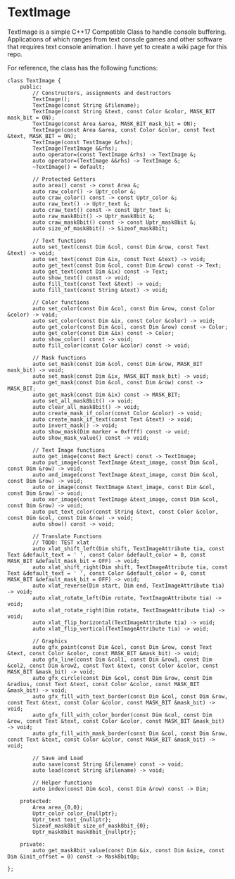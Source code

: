 # TextImage

TextImage is a simple C++17 Compatible Class to handle console buffering. Applications of which ranges from text console games and other software that requires text console animation. I have yet to create a wiki page for this repo.

For reference, the class has the following functions:

    class TextImage {
        public:
            // Constructors, assignments and destructors
            TextImage();
            TextImage(const String &filename);
            TextImage(const String &text, const Color &color, MASK_BIT mask_bit = ON);
            TextImage(const Area &area, MASK_BIT mask_bit = ON);
            TextImage(const Area &area, const Color &color, const Text &text, MASK_BIT = ON);
            TextImage(const TextImage &rhs);
            TextImage(TextImage &&rhs);
            auto operator=(const TextImage &rhs) -> TextImage &; 
            auto operator=(TextImage &&rhs) -> TextImage &;
            ~TextImage() = default;

            // Protected Getters
            auto area() const -> const Area &;
            auto raw_color() -> Uptr_color &;
            auto craw_color() const -> const Uptr_color &;
            auto raw_text() -> Uptr_text &;
            auto craw_text() const -> const Uptr_text &;
            auto raw_mask8bit() -> Uptr_mask8bit &;
            auto craw_mask8bit() const -> const Uptr_mask8bit &;
            auto size_of_mask8bit() -> Sizeof_mask8bit;

            // Text functions
            auto set_text(const Dim &col, const Dim &row, const Text &text) -> void;
            auto set_text(const Dim &ix, const Text &text) -> void;
            auto get_text(const Dim &col, const Dim &row) const -> Text;
            auto get_text(const Dim &ix) const -> Text;
            auto show_text() const -> void;
            auto fill_text(const Text &text) -> void;
            auto fill_text(const String &text) -> void;

            // Color functions
            auto set_color(const Dim &col, const Dim &row, const Color &color) -> void;
            auto set_color(const Dim &ix, const Color &color) -> void;
            auto get_color(const Dim &col, const Dim &row) const -> Color;
            auto get_color(const Dim &ix) const -> Color;
            auto show_color() const -> void;
            auto fill_color(const Color &color) const -> void;

            // Mask functions
            auto set_mask(const Dim &col, const Dim &row, MASK_BIT mask_bit) -> void;
            auto set_mask(const Dim &ix, MASK_BIT mask_bit) -> void;
            auto get_mask(const Dim &col, const Dim &row) const -> MASK_BIT;
            auto get_mask(const Dim &ix) const -> MASK_BIT;
            auto set_all_mask8bit() -> void;  
            auto clear_all_mask8bit() -> void;
            auto create_mask_if_color(const Color &color) -> void;
            auto create_mask_if_text(const Text &text) -> void;
            auto invert_mask() -> void;
            auto show_mask(Dim marker = 0xffff) const -> void;
            auto show_mask_value() const -> void;

            // Text Image functions
            auto get_image(const Rect &rect) const -> TextImage;
            auto put_image(const TextImage &text_image, const Dim &col, const Dim &row) -> void;
            auto and_image(const TextImage &text_image, const Dim &col, const Dim &row) -> void;
            auto or_image(const TextImage &text_image, const Dim &col, const Dim &row) -> void;
            auto xor_image(const TextImage &text_image, const Dim &col, const Dim &row) -> void;
            auto put_text_color(const String &text, const Color &color, const Dim &col, const Dim &row) -> void;
            auto show() const -> void;

            // Translate Functions
            // TODO: TEST xlat
            auto xlat_shift_left(Dim shift, TextImageAttribute tia, const Text &default_text = ' ', const Color &default_color = 0, const MASK_BIT &default_mask_bit = OFF) -> void;
            auto xlat_shift_right(Dim shift, TextImageAttribute tia, const Text &default_text = ' ', const Color &default_color = 0, const MASK_BIT &default_mask_bit = OFF) -> void;
            auto xlat_reverse(Dim start, Dim end, TextImageAttribute tia) -> void;
            auto xlat_rotate_left(Dim rotate, TextImageAttribute tia) -> void;
            auto xlat_rotate_right(Dim rotate, TextImageAttribute tia) -> void;
            auto xlat_flip_horizontal(TextImageAttribute tia) -> void;
            auto xlat_flip_vertical(TextImageAttribute tia) -> void;

            // Graphics
            auto gfx_point(const Dim &col, const Dim &row, const Text &text, const Color &color, const MASK_BIT &mask_bit) -> void;
            auto gfx_line(const Dim &col1, const Dim &row1, const Dim &col2, const Dim &row2, const Text &text, const Color &color, const MASK_BIT &mask_bit) -> void;
            auto gfx_circle(const Dim &col, const Dim &row, const Dim &radius, const Text &text, const Color &color, const MASK_BIT &mask_bit) -> void;
            auto gfx_fill_with_text_border(const Dim &col, const Dim &row, const Text &text, const Color &color, const MASK_BIT &mask_bit) -> void;
            auto gfx_fill_with_color_border(const Dim &col, const Dim &row, const Text &text, const Color &color, const MASK_BIT &mask_bit) -> void;
            auto gfx_fill_with_mask_border(const Dim &col, const Dim &row, const Text &text, const Color &color, const MASK_BIT &mask_bit) -> void;

            // Save and Load
            auto save(const String &filename) const -> void;
            auto load(const String &filename) -> void;
            
            // Helper functions
            auto index(const Dim &col, const Dim &row) const -> Dim;

        protected:
            Area area_{0,0};
            Uptr_color color_{nullptr};
            Uptr_text text_{nullptr};
            Sizeof_mask8bit size_of_mask8bit_{0};
            Uptr_mask8bit mask8bit_{nullptr};

        private:
            auto get_mask8bit_value(const Dim &ix, const Dim &size, const Dim &init_offset = 0) const -> Mask8bitOp;

    };
